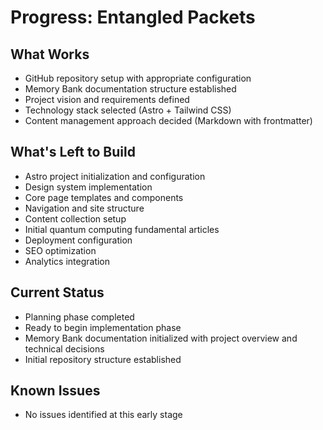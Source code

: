 # Progress: Entangled Packets

## What Works
- GitHub repository setup with appropriate configuration
- Memory Bank documentation structure established
- Project vision and requirements defined
- Technology stack selected (Astro + Tailwind CSS)
- Content management approach decided (Markdown with frontmatter)

## What's Left to Build
- Astro project initialization and configuration
- Design system implementation
- Core page templates and components
- Navigation and site structure
- Content collection setup
- Initial quantum computing fundamental articles
- Deployment configuration
- SEO optimization
- Analytics integration

## Current Status
- Planning phase completed
- Ready to begin implementation phase
- Memory Bank documentation initialized with project overview and technical decisions
- Initial repository structure established

## Known Issues
- No issues identified at this early stage
